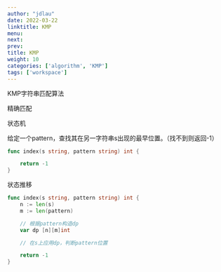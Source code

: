 ```yaml
---
author: "jdlau"
date: 2022-03-22
linktitle: KMP
menu:
next:
prev:
title: KMP
weight: 10
categories: ['algorithm', 'KMP']
tags: ['workspace']
---
```


KMP字符串匹配算法

精确匹配

状态机

给定一个pattern，查找其在另一字符串s出现的最早位置。（找不到则返回-1）

```go
func index(s string, pattern string) int {

    return -1
}
```

状态推移

```go
func index(s string, pattern string) int {
    n := len(s)
    m := len(pattern)

    // 根据pattern构造dp
    var dp [n][m]int

    // 在s上应用dp，判断pattern位置

    return -1
}
```
